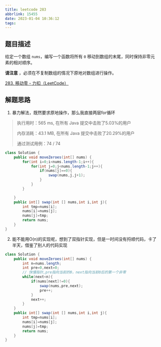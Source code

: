 ```yaml
---
title: leetcode 283
abbrlink: 15455
date: 2023-01-04 10:36:12
tags:
---
```


## 题目描述

给定一个数组 `nums`，编写一个函数将所有 `0` 移动到数组的末尾，同时保持非零元素的相对顺序。

**请注意** ，必须在不复制数组的情况下原地对数组进行操作。

 [283. 移动零 - 力扣（LeetCode）](https://leetcode.cn/problems/move-zeroes/)

## 解题思路

1. 暴力解法，既然要求原地操作，那么我直接两层for循环

> 执行用时：565 ms, 在所有 Java 提交中击败了5.03%的用户
>
> 内存消耗：43.1 MB, 在所有 Java 提交中击败了20.29%的用户
>
> 通过测试用例：74 / 74

```java
class Solution {
    public void moveZeroes(int[] nums) {
        for(int i=0;i<nums.length-1;i++){
            for(int j=0;j<nums.length-1;j++){
                if(nums[j]==0){
                    swap(nums,j,j+1);
                }
            }
        }

    }
    public int[] swap(int [] nums,int i,int j){
        int tmp=nums[i];
        nums[i]=nums[j];
        nums[j]=tmp;
        return nums;
    }
}
```

2. 能不能用O(n)的实现呢，想到了双指针实现，但是一时间没有捋顺代码，卡了半天，借鉴了别人的代码实现

```java
class Solution {
    public void moveZeroes(int[] nums) {
        int n=nums.length;
        int pre=0,next=0;
        // 快慢指针,pre指向当前的0，next指向当前0后的第一个非零
        while(next<n){
            if(nums[next]!=0){
                swap(nums,pre,next);
                pre++;
            }
            next++;
        }
    }
    public int[] swap(int [] nums,int i,int j){
        int tmp=nums[i];
        nums[i]=nums[j];
        nums[j]=tmp;
        return nums;
    }
}
```

